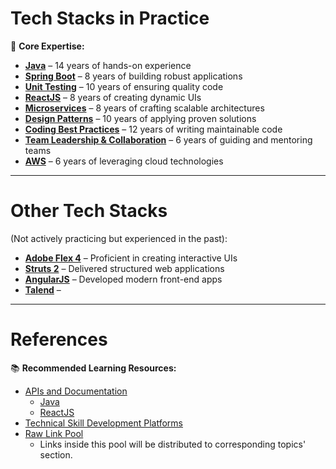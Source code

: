 # Tech Stacks in Practice

🌟 **Core Expertise:**  
- [**Java**](./docs/topics/java/index.md) – 14 years of hands-on experience  
- [**Spring Boot**](./docs/topics/spring-boot/index.md) – 8 years of building robust applications  
- [**Unit Testing**](./docs/topics/unit-testing/index.md) – 10 years of ensuring quality code  
- [**ReactJS**](./docs/topics/react-js/index.md) – 8 years of creating dynamic UIs  
- [**Microservices**](./docs/topics/microservices/index.md) – 8 years of crafting scalable architectures  
- [**Design Patterns**](./docs/topics/design-patterns/index.md) – 10 years of applying proven solutions  
- [**Coding Best Practices**](./docs/topics/coding-best-practices//index.md) – 12 years of writing maintainable code  
- [**Team Leadership & Collaboration**](./docs/topics/team-leadership-collaboration/index.md) – 6 years of guiding and mentoring teams  
- [**AWS**](./docs/topics/aws/index.md) – 6 years of leveraging cloud technologies  

---

# Other Tech Stacks  
(Not actively practicing but experienced in the past):  
- [**Adobe Flex 4**](./docs/topics/adobe-flex-4/index.md) – Proficient in creating interactive UIs  
- [**Struts 2**](./docs/topics/struts-2/index.md) – Delivered structured web applications  
- [**AngularJS**](./docs/topics/angular-js//index.md) – Developed modern front-end apps  
- [**Talend**](./docs/topics/talend/index.md) – 

---

# References  

📚 **Recommended Learning Resources:**  
- [APIs and Documentation](./docs/documentation.md)
  - [Java](./docs/topics/java/index.md)  
  - [ReactJS](./docs/topics/react-js/index.md)
- [Technical Skill Development Platforms](./docs/technical-skill-development-platforms/index.md)
- [Raw Link Pool](./docs/link-pool/index.md)
  - Links inside this pool will be distributed to corresponding topics' section.

